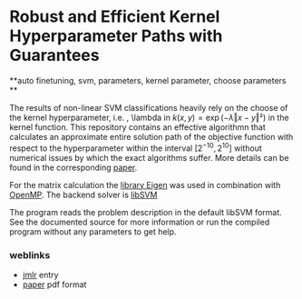 # Robust and Efficient Kernel Hyperparameter Paths with Guarantees

**auto finetuning, svm, parameters, kernel parameter, choose parameters **

The results of non-linear SVM classifications heavily rely on the choose of the kernel hyperparameter, i.e. , \lambda in $k(x,y)=\exp(-\lambda \Vert{x-y}\Vert²)$ in the kernel function.
This repository contains an effective algorithmn that calculates an approximate entire solution path of the objective function with respect to the hyperparameter within the interval $[2^{-10},2^{10}]$ without numerical issues by which the exact algorithms suffer.
More details can be found in the corresponding [paper][paper]. 

For the matrix calculation the [library Eigen][eigen] was used in combination with [OpenMP][openmp]. The backend solver is [libSVM][libsvm]

The program reads the problem description in the default libSVM format. See the documented source for more information or run the compiled program without any parameters to get help.


### weblinks

 * [jmlr](http://jmlr.org/proceedings/papers/v32/giesen14.html) entry
 * [paper](http://jmlr.org/proceedings/papers/v32/giesen14.pdf) pdf format

 
[jmlr]:http://jmlr.org/proceedings/papers/v32/giesen14.html
[paper]:http://jmlr.org/proceedings/papers/v32/giesen14.pdf
[eigen]:http://eigen.tuxfamily.org/index.php?title=Main_Page
[libsvm]:http://www.csie.ntu.edu.tw/~cjlin/libsvm/
[openmp]:http://openmp.org/wp/





